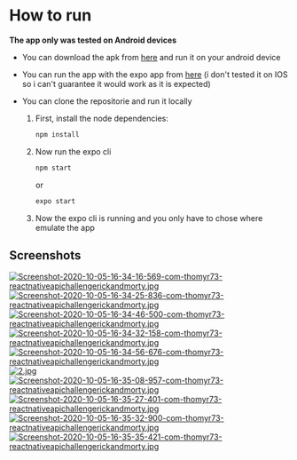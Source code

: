 # How to run
**The app only was tested on Android devices**

- You can download the apk from [here](https://drive.google.com/file/d/1onxyr3DApxLxmhNTgZ4m58lsLmDHSr26/view?usp=sharing) and run it on your android device

- You can run the app with the expo app from [here](https://expo.io/@thomyr73/projects/reactnativeapichallengerickandmorty) (i don't tested it on IOS so i can't guarantee it would work as it is expected)

- You can clone the repositorie and run it locally 

  1. First, install the node dependencies:

        ```bash
        npm install
        ```

  2. Now run the expo cli

        ```bash
        npm start
        ```

        or 

        ```bash
        expo start
        ```
    3. Now the expo cli is running and you only have to chose where emulate the app

## Screenshots

[![Screenshot-2020-10-05-16-34-16-569-com-thomyr73-reactnativeapichallengerickandmorty.jpg](https://i.postimg.cc/Kz6whL9W/Screenshot-2020-10-05-16-34-16-569-com-thomyr73-reactnativeapichallengerickandmorty.jpg)](https://postimg.cc/XGgQwZ6K)
[![Screenshot-2020-10-05-16-34-25-836-com-thomyr73-reactnativeapichallengerickandmorty.jpg](https://i.postimg.cc/hPbwNXVC/Screenshot-2020-10-05-16-34-25-836-com-thomyr73-reactnativeapichallengerickandmorty.jpg)](https://postimg.cc/xc8tzTxH)
[![Screenshot-2020-10-05-16-34-46-500-com-thomyr73-reactnativeapichallengerickandmorty.jpg](https://i.postimg.cc/bNjW6xSD/Screenshot-2020-10-05-16-34-46-500-com-thomyr73-reactnativeapichallengerickandmorty.jpg)](https://postimg.cc/WtX5zJnT)
[![Screenshot-2020-10-05-16-34-32-158-com-thomyr73-reactnativeapichallengerickandmorty.jpg](https://i.postimg.cc/P5XcHd4d/Screenshot-2020-10-05-16-34-32-158-com-thomyr73-reactnativeapichallengerickandmorty.jpg)](https://postimg.cc/nCWTYbgW)
[![Screenshot-2020-10-05-16-34-56-676-com-thomyr73-reactnativeapichallengerickandmorty.jpg](https://i.postimg.cc/SRc5Ss3x/Screenshot-2020-10-05-16-34-56-676-com-thomyr73-reactnativeapichallengerickandmorty.jpg)](https://postimg.cc/30J99K3s)
[![2.jpg](https://i.postimg.cc/VkXjKtM6/2.jpg)](https://postimg.cc/nXcjzC3b)
[![Screenshot-2020-10-05-16-35-08-957-com-thomyr73-reactnativeapichallengerickandmorty.jpg](https://i.postimg.cc/JzpF4S6Z/Screenshot-2020-10-05-16-35-08-957-com-thomyr73-reactnativeapichallengerickandmorty.jpg)](https://postimg.cc/sMZmTHRg)
[![Screenshot-2020-10-05-16-35-27-401-com-thomyr73-reactnativeapichallengerickandmorty.jpg](https://i.postimg.cc/KcTCrqjh/Screenshot-2020-10-05-16-35-27-401-com-thomyr73-reactnativeapichallengerickandmorty.jpg)](https://postimg.cc/s1Vn3J5T)
[![Screenshot-2020-10-05-16-35-32-900-com-thomyr73-reactnativeapichallengerickandmorty.jpg](https://i.postimg.cc/KY4HKQwV/Screenshot-2020-10-05-16-35-32-900-com-thomyr73-reactnativeapichallengerickandmorty.jpg)](https://postimg.cc/gwFDQyYq)
[![Screenshot-2020-10-05-16-35-35-421-com-thomyr73-reactnativeapichallengerickandmorty.jpg](https://i.postimg.cc/MG4r1V8G/Screenshot-2020-10-05-16-35-35-421-com-thomyr73-reactnativeapichallengerickandmorty.jpg)](https://postimg.cc/jWHXbW2V)